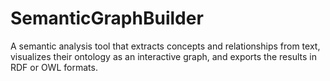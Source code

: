 # SemanticGraphBuilder
A semantic analysis tool that extracts concepts and relationships from text, visualizes their ontology as an interactive graph, and exports the results in RDF or OWL formats.
